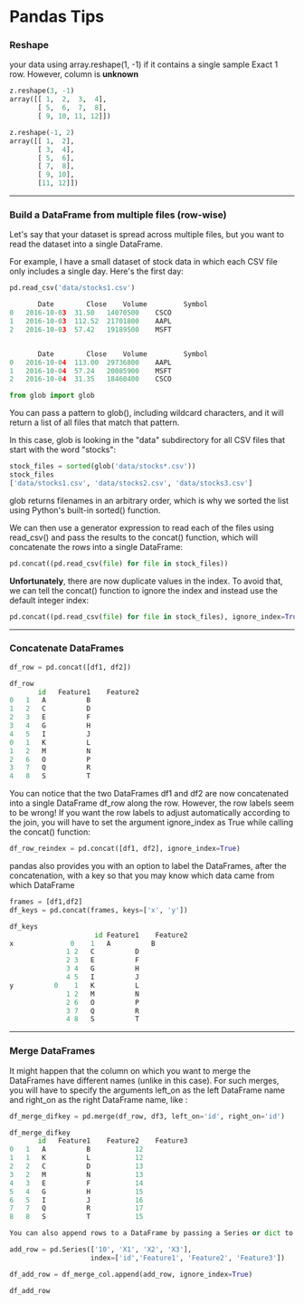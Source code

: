 # Pandas Tips

### Reshape 
your data using array.reshape(1, -1) if it contains a single sample
Exact 1 row. However, column is **unknown**

```python
z.reshape(3, -1)
array([[ 1,  2,  3,  4],
       [ 5,  6,  7,  8],
       [ 9, 10, 11, 12]])
```
```python
z.reshape(-1, 2)
array([[ 1,  2],
       [ 3,  4],
       [ 5,  6],
       [ 7,  8],
       [ 9, 10],
       [11, 12]])
```

____________________________________________________________________________________

### Build a DataFrame from multiple files (row-wise)
Let's say that your dataset is spread across multiple files, but you want to read the dataset into a single DataFrame.

For example, I have a small dataset of stock data in which each CSV file only includes a single day. Here's the first day:

```python
pd.read_csv('data/stocks1.csv')

       Date	       Close	Volume	       Symbol
0	2016-10-03	31.50	14070500	CSCO
1	2016-10-03	112.52	21701800	AAPL
2	2016-10-03	57.42	19189500	MSFT


       Date	       Close	Volume	       Symbol
0	2016-10-04	113.00	29736800	AAPL
1	2016-10-04	57.24	20085900	MSFT
2	2016-10-04	31.35	18460400	CSCO
```

```python
from glob import glob
```

You can pass a pattern to glob(), including wildcard characters, and it will return a list of all files that match that pattern.

In this case, glob is looking in the "data" subdirectory for all CSV files that start with the word "stocks":

```python
stock_files = sorted(glob('data/stocks*.csv'))
stock_files
['data/stocks1.csv', 'data/stocks2.csv', 'data/stocks3.csv']
```

glob returns filenames in an arbitrary order, which is why we sorted the list using Python's built-in sorted() function.

We can then use a generator expression to read each of the files using read_csv() and pass the results to the concat() function, which will concatenate the rows into a single DataFrame:

```python
pd.concat((pd.read_csv(file) for file in stock_files))
```

**Unfortunately**, there are now duplicate values in the index. To avoid that, we can tell the concat() function to ignore the index and instead use the default integer index:

```python
pd.concat((pd.read_csv(file) for file in stock_files), ignore_index=True)
```

____________________________________________________________________________________

### Concatenate DataFrames

```python
df_row = pd.concat([df1, df2])

df_row
       id	Feature1	Feature2
0	1	A	       B
1	2	C	       D
2	3	E	       F
3	4	G	       H
4	5	I	       J
0	1	K	       L
1	2	M	       N
2	6	O	       P
3	7	Q	       R
4	8	S	       T
```

You can notice that the two DataFrames df1 and df2 are now concatenated into a single DataFrame df_row along the row. However, the row labels seem to be wrong! If you want the row labels to adjust automatically according to the join, you will have to set the argument ignore_index as True while calling the concat() function:

```python
df_row_reindex = pd.concat([df1, df2], ignore_index=True)
```

pandas also provides you with an option to label the DataFrames, after the concatenation, with a key so that you may know which data came from which DataFrame

```python
frames = [df1,df2]
df_keys = pd.concat(frames, keys=['x', 'y'])

df_keys
                     id	Feature1	Feature2
x     	       0	1	A	       B
              1	2	C	       D
              2	3	E	       F
              3	4	G	       H
              4	5	I	       J
y	       0	1	K	       L
              1	2	M	       N
              2	6	O	       P
              3	7	Q	       R
              4	8	S	       T
```

___________________________________________________________________________________

### Merge DataFrames

It might happen that the column on which you want to merge the DataFrames have different names (unlike in this case). For such merges, you will have to specify the arguments left_on as the left DataFrame name and right_on as the right DataFrame name, like :

```python
df_merge_difkey = pd.merge(df_row, df3, left_on='id', right_on='id')

df_merge_difkey
       id	Feature1	Feature2	Feature3
0	1	A	       B	       12
1	1	K	       L	       12
2	2	C	       D	       13
3	2	M	       N	       13
4	3	E	       F	       14
5	4	G	       H	       15
6	5	I	       J	       16
7	7	Q	       R	       17
8	8	S	       T	       15
```

```python
You can also append rows to a DataFrame by passing a Series or dict to append() function which returns a new DataFrame:

add_row = pd.Series(['10', 'X1', 'X2', 'X3'],
                    index=['id','Feature1', 'Feature2', 'Feature3'])

df_add_row = df_merge_col.append(add_row, ignore_index=True)

df_add_row
```
